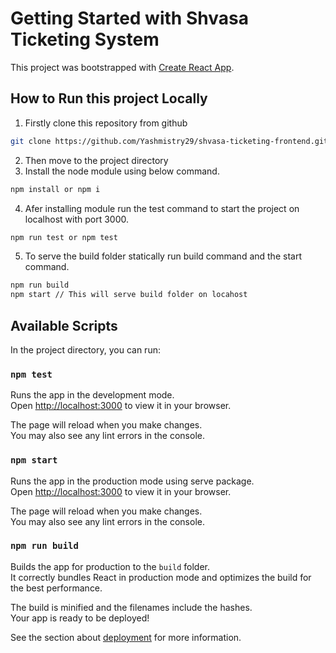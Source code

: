 # Getting Started with Shvasa Ticketing System

This project was bootstrapped with [Create React App](https://github.com/facebook/create-react-app).

## How to Run this project Locally

1. Firstly clone this repository from github

```sh
git clone https://github.com/Yashmistry29/shvasa-ticketing-frontend.git
```

2. Then move to the project directory
3. Install the node module using below command.

```sh
npm install or npm i
```
4. Afer installing module run the test command to start the project on localhost with port 3000.

```sh
npm run test or npm test
```
5. To serve the build folder statically run build command and the start command.
```sh
npm run build
npm start // This will serve build folder on locahost
```


## Available Scripts

In the project directory, you can run:

### `npm test`

Runs the app in the development mode.\
Open [http://localhost:3000](http://localhost:3000) to view it in your browser.

The page will reload when you make changes.\
You may also see any lint errors in the console.

### `npm start`

Runs the app in the production mode using serve package.\
Open [http://localhost:3000](http://localhost:3000) to view it in your browser.

The page will reload when you make changes.\
You may also see any lint errors in the console.


### `npm run build`

Builds the app for production to the `build` folder.\
It correctly bundles React in production mode and optimizes the build for the best performance.

The build is minified and the filenames include the hashes.\
Your app is ready to be deployed!

See the section about [deployment](https://facebook.github.io/create-react-app/docs/deployment) for more information.

